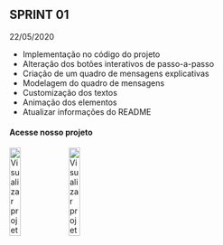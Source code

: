 ## SPRINT 01

22/05/2020

- Implementação no código do projeto
- Alteração dos botões interativos de passo-a-passo
- Criação de um quadro de mensagens explicativas
- Modelagem do quadro de mensagens
- Customização dos textos
- Animação dos elementos
- Atualizar informações do README


#### Acesse nosso projeto
<table>
<tc>
<a href="https://codepen.io/py_zza/pen/MWaqQeK?editors=1010"><img src="https://github.com/JenniferDominique/Interacao-Humano-Computador-AR-VR/blob/master/Imagens/botao_codepen.png" width="20%;" title="Visualizar projeto no Codepen"></a>
</tc>
<tc>
<a href="https://glitch.com/~airplane-build-latecoere"><img src="https://github.com/JenniferDominique/Interacao-Humano-Computador-AR-VR/blob/master/Imagens/botao_glitch.png" width="20%;" title="Visualizar projeto no Glitch"></a>
</tc>
</table>
